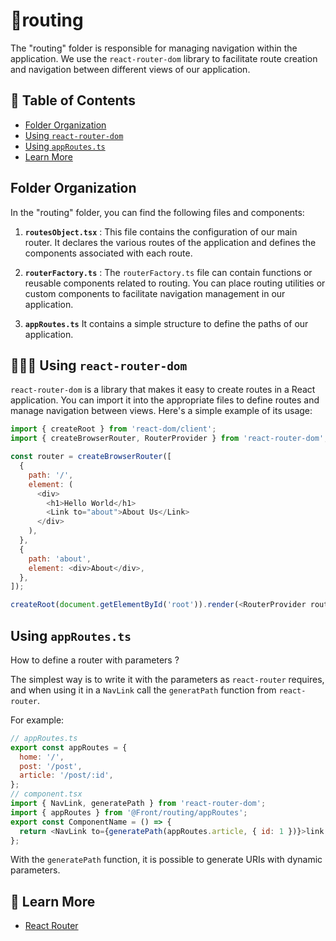 # 📁routing

The "routing" folder is responsible for managing navigation within the application. We use the `react-router-dom` library to facilitate route creation and navigation between different views of our application.

## 📑 Table of Contents

- [Folder Organization](#folder-organization)
- [Using `react-router-dom`](#react-router-dom)
- [Using `appRoutes.ts`](#using-appRoutes)
- [Learn More](#learn-more)

## <span id="folder-organization">Folder Organization</span>

In the "routing" folder, you can find the following files and components:

1. **`routesObject.tsx`** : This file contains the configuration of our main router. It declares the various routes of the application and defines the components associated with each route.

2. **`routerFactory.ts`** : The `routerFactory.ts` file can contain functions or reusable components related to routing. You can place routing utilities or custom components to facilitate navigation management in our application.

3. **`appRoutes.ts`** It contains a simple structure to define the paths of our application.

## <span id="react-router-dom">🧑🏻‍💻 Using `react-router-dom` </span>

`react-router-dom` is a library that makes it easy to create routes in a React application. You can import it into the appropriate files to define routes and manage navigation between views. Here's a simple example of its usage:

```javascript
import { createRoot } from 'react-dom/client';
import { createBrowserRouter, RouterProvider } from 'react-router-dom';

const router = createBrowserRouter([
  {
    path: '/',
    element: (
      <div>
        <h1>Hello World</h1>
        <Link to="about">About Us</Link>
      </div>
    ),
  },
  {
    path: 'about',
    element: <div>About</div>,
  },
]);

createRoot(document.getElementById('root')).render(<RouterProvider router={router} />);
```

## <span id="using-appRoutes">Using `appRoutes.ts`</span>

How to define a router with parameters ?

The simplest way is to write it with the parameters as `react-router` requires, and when using it in a `NavLink` call the `generatPath` function from `react-router`.

For example:

```javascript
// appRoutes.ts
export const appRoutes = {
  home: '/',
  post: '/post',
  article: '/post/:id',
};
// component.tsx
import { NavLink, generatePath } from 'react-router-dom';
import { appRoutes } from '@Front/routing/appRoutes';
export const ComponentName = () => {
  return <NavLink to={generatePath(appRoutes.article, { id: 1 })}>link to article 1</NavLink>;
};
```

With the `generatePath` function, it is possible to generate URIs with dynamic parameters.

## <span id="learn-more">🙇 Learn More</span>

- [React Router](https://reactrouter.com/en/main/start/overview)
